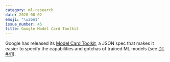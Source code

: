 ```yaml
---
category: ml-research
date: 2020-08-02
emoji: "\u26A1"
issue_number: 45
title: Google Model Card Toolkit
---
```


Google has released its [Model Card Toolkit](https://ai.googleblog.com/2020/07/introducing-model-card-toolkit-for.html?utm_campaign=Dynamically%20Typed&utm_medium=email&utm_source=Revue%20newsletter), a JSON spec that makes it easier to specify the capabilities and gotchas of trained ML models (see [DT #41](https://dynamicallytyped.com/issues/41-black-lives-matter-highlighting-ml-ai-products-research-and-climate-projects-by-black-creators-251381?utm_campaign=Dynamically%20Typed&utm_medium=email&utm_source=Revue%20newsletter)).